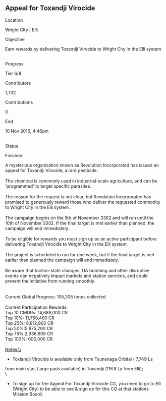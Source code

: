 ## Appeal for Toxandji Virocide

Location

Wright City \| Elli

Objective

Earn rewards by delivering Toxandji Virocide to Wright City in the Elli
system

\
Progress

Tier 6/8

Contributors

1,702

Contributions

0

End

10 Nov 2016, 4:46pm

\
Status

Finished

A mysterious organisation known as Revolution Incorporated has issued an
appeal for Toxandji Virocide, a rare pesticide.\
\
The chemical is commonly used in industrial-scale agriculture, and can
be \'programmed\' to target specific parasites.\
\
The reason for the request is not clear, but Revolution Incorporated has
promised to generously reward those who deliver the requested commodity
to Wright City in the Elli system.\
\
The campaign begins on the 5th of November 3302 and will run until the
10th of November 3302. If the final target is met earlier than planned,
the campaign will end immediately.\
\
To be eligible for rewards you must sign up as an active participant
before delivering Toxandji Virocide to Wright City in the Elli system.\
\
The project is scheduled to run for one week, but if the final target is
met earlier than planned the campaign will end immediately.\
\
Be aware that faction-state changes, UA bombing and other disruptive
events can negatively impact markets and station services, and could
prevent the initiative from running smoothly.\
\
\
Current Global Progress: 105,305 tones collected\
\
Current Participation Rewards:\
Top 10 CMDRs: 14,688,000 CR\
Top 10%: 11,750,400 CR\
Top 25%: 8,812,800 CR\
Top 50%:5,875,200 CR\
Top 75%:2,936,600 CR\
Top 100%: 600,000 CR\
\
[Notes:\\\\](Notes:\\)

-   Toxiandji Virocide is available only from Tsunenaga Orbital ( 7,749
    Ls

from main star, Large pads available) in Toxandji (116.8 Ly from Elli);\
\
- To sign up for the Appeal For Toxandji Virocide CG, you need to go to
Elli \[Wright City\] to be able to see & sign up for this CG at that
stations Mission Board.
